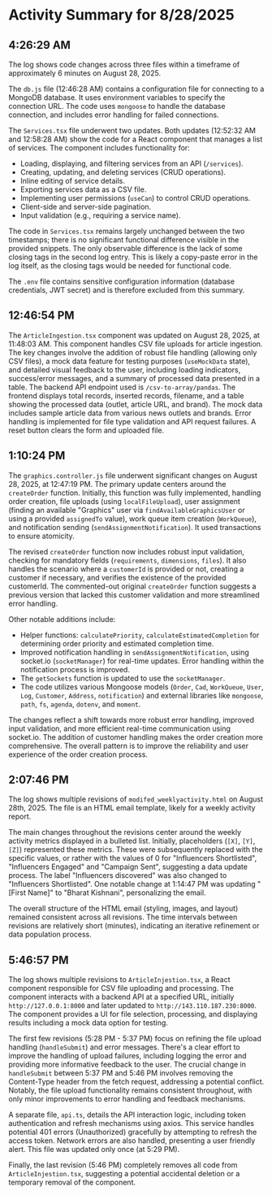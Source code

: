 # Activity Summary for 8/28/2025

## 4:26:29 AM
The log shows code changes across three files within a timeframe of approximately 6 minutes on August 28, 2025.

The `db.js` file (12:46:28 AM) contains a configuration file for connecting to a MongoDB database.  It uses environment variables to specify the connection URL. The code uses `mongoose` to handle the database connection, and includes error handling for failed connections.

The `Services.tsx` file underwent two updates.  Both updates (12:52:32 AM and 12:58:28 AM)  show the code for a React component that manages a list of services.  The component includes functionality for:

*   Loading, displaying, and filtering services from an API (`/services`).
*   Creating, updating, and deleting services (CRUD operations).
*   Inline editing of service details.
*   Exporting services data as a CSV file.
*   Implementing user permissions (`useCan`) to control CRUD operations.
*   Client-side and server-side pagination.
*   Input validation (e.g., requiring a service name).

The code in `Services.tsx` remains largely unchanged between the two timestamps; there is no significant functional difference visible in the provided snippets.  The only observable difference is the lack of some closing tags in the second log entry.  This is likely a copy-paste error in the log itself, as the closing tags would be needed for functional code.

The `.env` file contains sensitive configuration information (database credentials, JWT secret) and is therefore excluded from this summary.


## 12:46:54 PM
The `ArticleIngestion.tsx` component was updated on August 28, 2025, at 11:48:03 AM.  This component handles CSV file uploads for article ingestion.  The key changes involve the addition of robust file handling (allowing only CSV files),  a mock data feature for testing purposes (`useMockData` state), and detailed visual feedback to the user, including loading indicators, success/error messages, and a summary of processed data presented in a table. The backend API endpoint used is `/csv-to-array/pandas`. The frontend displays total records, inserted records, filename, and a table showing the processed data (outlet, article URL, and brand).  The mock data includes sample article data from various news outlets and brands.  Error handling is implemented for file type validation and API request failures.  A reset button clears the form and uploaded file.


## 1:10:24 PM
The `graphics.controller.js` file underwent significant changes on August 28, 2025, at 12:47:19 PM.  The primary update centers around the `createOrder` function.  Initially, this function was fully implemented, handling order creation, file uploads (using `localFileUpload`), user assignment (finding an available "Graphics" user via `findAvailableGraphicsUser` or using a provided `assignedTo` value), work queue item creation (`WorkQueue`), and notification sending (`sendAssignmentNotification`).  It used transactions to ensure atomicity.

The revised `createOrder` function now includes robust input validation, checking for mandatory fields (`requirements`, `dimensions`, `files`). It also handles the scenario where a `customerId` is provided or not, creating a customer if necessary, and verifies the existence of the provided customerId.  The commented-out original `createOrder` function suggests a previous version that lacked this customer validation and more streamlined error handling.

Other notable additions include:

*   Helper functions: `calculatePriority`, `calculateEstimatedCompletion` for determining order priority and estimated completion time.
*   Improved notification handling in `sendAssignmentNotification`, using socket.io (`socketManager`) for real-time updates.  Error handling within the notification process is improved.
*   The `getSockets` function is updated to use the `socketManager`.
*   The code utilizes various Mongoose models (`Order`, `Cad`, `WorkQueue`, `User`, `Log`, `Customer`, `Address`, `notification`) and external libraries like `mongoose`, `path`, `fs`, `agenda`, `dotenv`, and `moment`.


The changes reflect a shift towards more robust error handling, improved input validation, and more efficient real-time communication using socket.io. The addition of customer handling makes the order creation more comprehensive.  The overall pattern is to improve the reliability and user experience of the order creation process.


## 2:07:46 PM
The log shows multiple revisions of `modifed_weeklyactivity.html` on August 28th, 2025.  The file is an HTML email template, likely for a weekly activity report.

The main changes throughout the revisions center around the weekly activity metrics displayed in a bulleted list.  Initially, placeholders (`[X]`, `[Y]`, `[Z]`) represented these metrics.  These were subsequently replaced with the specific values, or rather with the values of 0 for "Influencers Shortlisted", "Influencers Engaged" and "Campaign Sent", suggesting a data update process.  The label "Influencers discovered" was also changed to "Influencers Shortlisted". One notable change at 1:14:47 PM was updating "[First Name]" to "Bharat Kishnani", personalizing the email.

The overall structure of the HTML email (styling, images, and layout) remained consistent across all revisions. The time intervals between revisions are relatively short (minutes), indicating an iterative refinement or data population process.


## 5:46:57 PM
The log shows multiple revisions to `ArticleInjestion.tsx`, a React component responsible for CSV file uploading and processing.  The component interacts with a backend API at a specified URL, initially `http://127.0.0.1:8000` and later updated to  `http://143.110.187.230:8000`.  The component provides a UI for file selection, processing, and displaying results including a mock data option for testing.

The first few revisions (5:28 PM - 5:37 PM) focus on refining the file upload handling (`handleSubmit`) and error messages.  There's a clear effort to improve the handling of upload failures, including logging the error and providing more informative feedback to the user.  The crucial change in `handleSubmit` between 5:37 PM and 5:46 PM involves removing the Content-Type header from the fetch request, addressing a potential conflict. Notably, the file upload functionality remains consistent throughout, with only minor improvements to error handling and feedback mechanisms.

A separate file, `api.ts`, details the API interaction logic, including token authentication and refresh mechanisms using axios. This service handles potential 401 errors (Unauthorized) gracefully by attempting to refresh the access token. Network errors are also handled, presenting a user friendly alert.  This file was updated only once (at 5:29 PM).

Finally, the last revision (5:46 PM) completely removes all code from `ArticleInjestion.tsx`, suggesting a potential accidental deletion or a temporary removal of the component.
